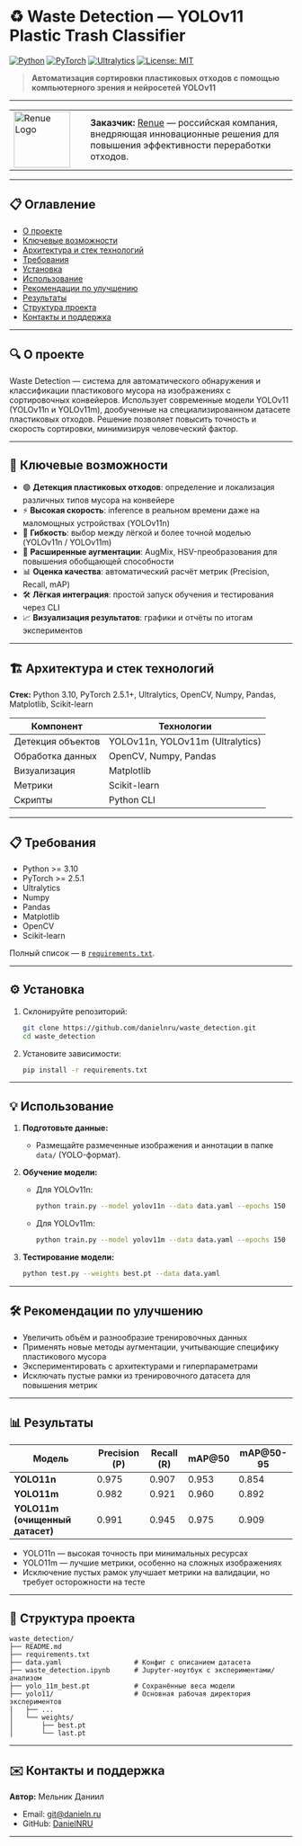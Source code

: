 # ♻️ Waste Detection — YOLOv11 Plastic Trash Classifier

[![Python](https://img.shields.io/badge/python-3.10-blue)](https://www.python.org/) [![PyTorch](https://img.shields.io/badge/pytorch-2.5.1-orange)](https://pytorch.org/) [![Ultralytics](https://img.shields.io/badge/ultralytics-latest-blueviolet)](https://github.com/ultralytics/ultralytics) [![License: MIT](https://img.shields.io/badge/license-MIT-green)](LICENSE)

> **Автоматизация сортировки пластиковых отходов с помощью компьютерного зрения и нейросетей YOLOv11**

---

<table>
<tr>
<td width="120"><img src="https://renue.ru/images/renue-logo.png" width="100" alt="Renue Logo"></td>
<td>
<b>Заказчик:</b> <a href="https://renue.ru/">Renue</a> — российская компания, внедряющая инновационные решения для повышения эффективности переработки отходов.
</td>
</tr>
</table>

---

## 📋 Оглавление

* [О проекте](#-о-проекте)
* [Ключевые возможности](#-ключевые-возможности)
* [Архитектура и стек технологий](#-архитектура-и-стек-технологий)
* [Требования](#-требования)
* [Установка](#-установка)
* [Использование](#-использование)
* [Рекомендации по улучшению](#-рекомендации-по-улучшению)
* [Результаты](#-результаты)
* [Структура проекта](#-структура-проекта)
* [Контакты и поддержка](#-контакты-и-поддержка)

---

## 🔍 О проекте

Waste Detection — система для автоматического обнаружения и классификации пластикового мусора на изображениях с сортировочных конвейеров. Использует современные модели YOLOv11 (YOLOv11n и YOLOv11m), дообученные на специализированном датасете пластиковых отходов. Решение позволяет повысить точность и скорость сортировки, минимизируя человеческий фактор.

---

## 🚀 Ключевые возможности

* 🟢 **Детекция пластиковых отходов**: определение и локализация различных типов мусора на конвейере
* ⚡ **Высокая скорость**: inference в реальном времени даже на маломощных устройствах (YOLOv11n)
* 🧠 **Гибкость**: выбор между лёгкой и более точной моделью (YOLOv11n / YOLOv11m)
* 🧩 **Расширенные аугментации**: AugMix, HSV-преобразования для повышения обобщающей способности
* 📊 **Оценка качества**: автоматический расчёт метрик (Precision, Recall, mAP)
* 🛠 **Лёгкая интеграция**: простой запуск обучения и тестирования через CLI
* 📈 **Визуализация результатов**: графики и отчёты по итогам экспериментов

---

## 🏗 Архитектура и стек технологий

**Стек:** Python 3.10, PyTorch 2.5.1+, Ultralytics, OpenCV, Numpy, Pandas, Matplotlib, Scikit-learn

| Компонент         | Технологии                                  |
|-------------------|---------------------------------------------|
| Детекция объектов | YOLOv11n, YOLOv11m (Ultralytics)            |
| Обработка данных  | OpenCV, Numpy, Pandas                       |
| Визуализация      | Matplotlib                                  |
| Метрики           | Scikit-learn                                |
| Скрипты           | Python CLI                                  |

---

## 📋 Требования

* Python >= 3.10
* PyTorch >= 2.5.1
* Ultralytics
* Numpy
* Pandas
* Matplotlib
* OpenCV
* Scikit-learn

Полный список — в [`requirements.txt`](requirements.txt).

---

## ⚙️ Установка

1. Склонируйте репозиторий:

   ```bash
   git clone https://github.com/danielnru/waste_detection.git
   cd waste_detection
   ```

2. Установите зависимости:

   ```bash
   pip install -r requirements.txt
   ```

---

## 💡 Использование

1. **Подготовьте данные:**
   - Размещайте размеченные изображения и аннотации в папке `data/` (YOLO-формат).

2. **Обучение модели:**
   - Для YOLOv11n:
     ```bash
     python train.py --model yolov11n --data data.yaml --epochs 150
     ```
   - Для YOLOv11m:
     ```bash
     python train.py --model yolov11m --data data.yaml --epochs 150
     ```

3. **Тестирование модели:**
   ```bash
   python test.py --weights best.pt --data data.yaml
   ```

---

## 🛠 Рекомендации по улучшению

* Увеличить объём и разнообразие тренировочных данных
* Применять новые методы аугментации, учитывающие специфику пластикового мусора
* Экспериментировать с архитектурами и гиперпараметрами
* Исключать пустые рамки из тренировочного датасета для повышения метрик

---

## 📊 Результаты

| Модель       | Precision (P) | Recall (R) | mAP@50 | mAP@50-95 |
|--------------|---------------|------------|--------|-----------|
| **YOLO11n**  | 0.975         | 0.907      | 0.953  | 0.854     |
| **YOLO11m**  | 0.982         | 0.921      | 0.960  | 0.892     |
| **YOLO11m (очищенный датасет)** | 0.991 | 0.945 | 0.975 | 0.909     |

- YOLO11n — высокая точность при минимальных ресурсах
- YOLO11m — лучшие метрики, особенно на сложных изображениях
- Исключение пустых рамок улучшает метрики на валидации, но требует осторожности на тесте

---

## 📁 Структура проекта

```
waste_detection/
├── README.md
├── requirements.txt
├── data.yaml                  # Конфиг с описанием датасета
├── waste_detection.ipynb      # Jupyter-ноутбук с экспериментами/анализом
├── yolo_11m_best.pt           # Сохранённые веса модели
├── yolo11/                    # Основная рабочая директория экспериментов
│   ├── ...
│   └── weights/
│       ├── best.pt
│       └── last.pt
```

---

## ✉️ Контакты и поддержка

**Автор:** Мельник Даниил

* Email: [git@danieln.ru](mailto:git@danieln.ru)
* GitHub: [DanielNRU](https://github.com/DanielNRU)

--- 
